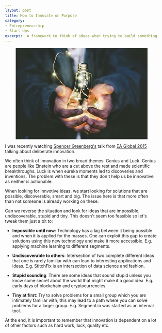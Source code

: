 ```yaml
---
layout: post
title: How to Innovate on Purpose
category:
- Entrepreneurship
- Start Ups
excerpt:  A framework to think of ideas when trying to build something innovative. Based on a talk from Spencer Greenberg on deliberate innovation.
---
```


<img src="/images/blog/2017-10/innovation.png" align="center" alt="Innovation" style="margin:auto; display:block;"/>

I was recently watching [Spencer Greenberg's](http://www.spencergreenberg.com/) talk from [EA Global 2015](https://www.youtube.com/watch?v=LiVyRtS_d9o) talking about deliberate innovation.

We often think of innovation in two broad themes: Genius and Luck. Genius are people like Einstein who are a cut above the rest and made scientific breakthroughs. Luck is when eureka moments led to discoveries and inventions. The problem with these is that they don't help us be innovative as neither is actionable.

When looking for innvotive ideas, we start looking for solutions that are possible, discoverable, smart and big. The issue here is that more often than not someone is already working on these.

Can we reverse the situation and look for ideas that are impossible, undiscoverable, stupid and tiny. This doesn't seem too feasible so let's tweak them just a bit to:

- **Impossible until now**: Technology has a lag between it being possible and when it is applied for the masses. One can exploit this gap to create solutions using this new technology and make it more accessible. E.g. applying machine learning to different segments.

- **Undiscoverable to others**: Intersection of two complete different ideas that one is rarely familiar with can lead to interesting applications and ideas. E.g. StitchFix is an intersection of data science and fashion.

- **Stupid sounding**: There are some ideas that sound stupid unless you know some secret about the world that might make it a good idea. E.g. early days of blockchain and cryptocurrencies.

- **Tiny at first**: Try to solve problems for a small group which you are intimately familiar with; this may lead to a path where you can solve problems for a larger group. E.g. Segment.io was started as an internal tool.

At the end, it is important to remember that innovation is dependent on a lot of other factors such as hard work, luck, quality etc.
